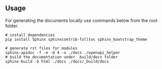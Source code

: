 
## Usage
For generating the documents locally use commands below from the root folder. 

```shell
# install dependencies
pip install Sphinx sphinxcontrib-fulltoc sphinx_bootstrap_theme

# generate rst files for modules
sphinx-apidoc -f -e -d 4 -o ./docs ./openapi_helper
# build the documentation under _build/docs folder
sphinx-build -b html ./docs ./docs/_build/docs
```
